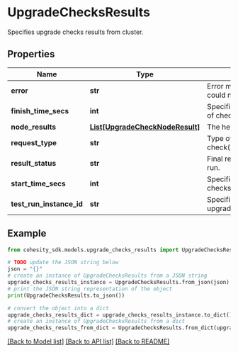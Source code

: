 # UpgradeChecksResults

Specifies upgrade checks results from cluster.

## Properties

Name | Type | Description | Notes
------------ | ------------- | ------------- | -------------
**error** | **str** | Error message if test results could not be fetched. | [optional] 
**finish_time_secs** | **int** | Specifies unix epoch finish time of checks(in seconds). | [optional] 
**node_results** | [**List[UpgradeCheckNodeResult]**](UpgradeCheckNodeResult.md) | The healthcheck result for node. | [optional] 
**request_type** | **str** | Type of the check(preupgrade/postupgrade). | [optional] 
**result_status** | **str** | Final result (running/pass/fail) of run. | [optional] 
**start_time_secs** | **int** | Specifies unix epoch start time of checks(in seconds). | [optional] 
**test_run_instance_id** | **str** | Specifies test run instance of upgrade checks. | [optional] 

## Example

```python
from cohesity_sdk.models.upgrade_checks_results import UpgradeChecksResults

# TODO update the JSON string below
json = "{}"
# create an instance of UpgradeChecksResults from a JSON string
upgrade_checks_results_instance = UpgradeChecksResults.from_json(json)
# print the JSON string representation of the object
print(UpgradeChecksResults.to_json())

# convert the object into a dict
upgrade_checks_results_dict = upgrade_checks_results_instance.to_dict()
# create an instance of UpgradeChecksResults from a dict
upgrade_checks_results_from_dict = UpgradeChecksResults.from_dict(upgrade_checks_results_dict)
```
[[Back to Model list]](../README.md#documentation-for-models) [[Back to API list]](../README.md#documentation-for-api-endpoints) [[Back to README]](../README.md)


